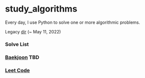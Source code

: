 # study_algorithms

Every day, I use Python to solve one or more algorithmic problems.

Legacy [dir](/legacy/) (~ May 11, 2022)


### Solve List

### [Baekjoon](/baekjoon) TBD

### [Leet Code](/leetcode)
